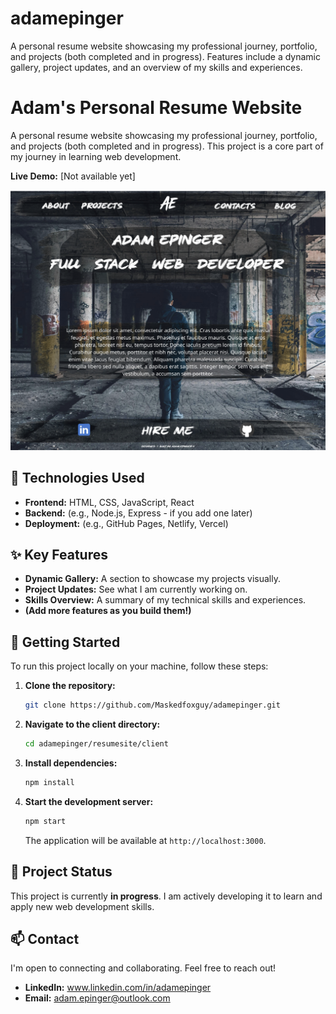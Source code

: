 # adamepinger
A personal resume website showcasing my professional journey, portfolio, and projects (both completed and in progress). Features include a dynamic gallery, project updates, and an overview of my skills and experiences.
# Adam's Personal Resume Website

A personal resume website showcasing my professional journey, portfolio, and projects (both completed and in progress). This project is a core part of my journey in learning web development.

**Live Demo:** [Not available yet]

![Website Screenshot](/assets/screenshot.png)

## 🚀 Technologies Used

*   **Frontend:** HTML, CSS, JavaScript, React
*   **Backend:** (e.g., Node.js, Express - if you add one later)
*   **Deployment:** (e.g., GitHub Pages, Netlify, Vercel)

## ✨ Key Features

*   **Dynamic Gallery:** A section to showcase my projects visually.
*   **Project Updates:** See what I am currently working on.
*   **Skills Overview:** A summary of my technical skills and experiences.
*   **(Add more features as you build them!)**

## 🔧 Getting Started

To run this project locally on your machine, follow these steps:

1.  **Clone the repository:**
    ```sh
    git clone https://github.com/Maskedfoxguy/adamepinger.git
    ```

2.  **Navigate to the client directory:**
    ```sh
    cd adamepinger/resumesite/client
    ```

3.  **Install dependencies:**
    ```sh
    npm install
    ```

4.  **Start the development server:**
    ```sh
    npm start
    ```
    The application will be available at `http://localhost:3000`.

## 🚧 Project Status

This project is currently **in progress**. I am actively developing it to learn and apply new web development skills.

## 📫 Contact

I'm open to connecting and collaborating. Feel free to reach out!

*   **LinkedIn:** www.linkedin.com/in/adamepinger
*   **Email:** adam.epinger@outlook.com


